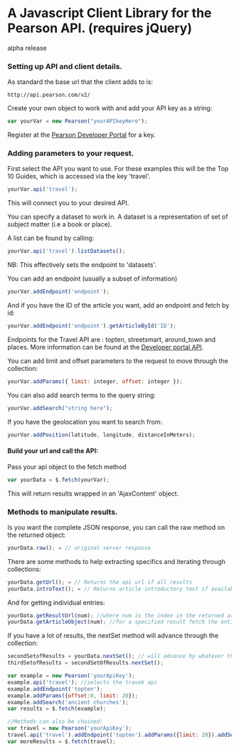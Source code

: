 A Javascript Client Library for the Pearson API. (requires jQuery)
===================================================================
alpha release

### Setting up API and client details.

As standard the base url that the client adds to is:

```
http://api.pearson.com/v2/
```

Create your own object to work with and add your API key as a string:
```javascript
var yourVar = new Pearson("yourAPIkeyHere");
```
Register at the [Pearson Developer Portal](http://developer.pearson.com) for a key.

### Adding parameters to your request.

First select the API you want to use. 
For these examples this will be the Top 10 Guides, which is accessed via the key 'travel'.
```javascript
yourVar.api('travel');
```
This will connect you to your desired API.

You can specify a dataset to work in. A dataset is a representation of set of subject matter (i.e a book or place).

A list can be found by calling:
```javascript
yourVar.api('travel').listDatasets();
```
NB: This effectively sets the endpoint to 'datasets'.


You can add an endpoint (usually a subset of information)
```javascript
yourVar.addEndpoint('endpoint');
```
And if you have the ID of the article you want, add an endpoint and fetch by id:
```javascript
yourVar.addEndpoint('endpoint').getArticleById('ID');
```
Endpoints for the Travel API are : topten, streetsmart, around_town and places.
More information can be found at the [Developer portal API](http://developer.pearson.com/apis/topten-travel-guides/).

You can add limit and offset parameters to the request to move through the collection:
```javascript
yourVar.addParams({ limit: integer, offset: integer });
```

You can also add search terms to the query string:
```javascript
yourVar.addSearch("string here");
```

If you have the geolocation you want to search from:
```javascript
yourVar.addPosition(latitude, longitude, distanceInMeters);
```


#### Build your url and call the API:  
Pass your api object to the fetch method
```javascript
var yourData = $.fetch(yourVar);  
```

This will return results wrapped in an 'AjaxContent' object.   

### Methods to manipulate results.

Is you want the complete JSON response, you can call the raw method on the returned object:  
```javascript
yourData.raw(); = // original server response
```

There are some methods to help extracting specifics and iterating through collections:
```javascript
yourData.getUrl(); = // Returns the api url if all results  
yourData.introText(); = // Returns article introductory text if available
```

And for getting individual entries:  
```javascript
yourData.getResultUrl(num); //where num is the index in the returned array.
yourData.getArticleObject(num); //for a specified result fetch the entire article object from the API.
```

If you have a lot of results, the nextSet method will advance through the collection:
```javascript
secondSetofResults = yourData.nextSet(); // will advance by whatever the parameter 'limit' is.
thirdSetofResults = secondSetOfResults.nextSet();
```




```javascript
var example = new Pearson('yourApiKey');
example.api('travel'); //selects the travek api
example.addEndpoint('topten');
example.addParams({offset:0, limit: 20});
example.addSearch('ancient churches');
var results = $.fetch(example);
```

```javascript
//Methods can also be chained:
var travel = new Pearson('yourApiKey');
travel.api('travel').addEndpoint('topten').addParams({limit: 20}).addSearch('restaurant');
var moreResults = $.fetch(travel);
```




